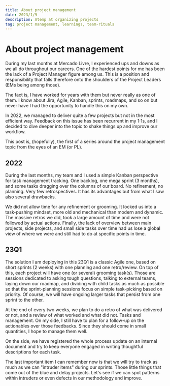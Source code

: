 ```yaml
---
title: About project management
date: 2023/1/9
description: Atemp at organizing projects
tag: project management, learnings, team-rituals
---
```


# About project management

During my last months at Mercado Livre, I experienced ups and downs as we all do throughout our careers. One of the hardest points for me has been the lack of a Project Manager figure among us. This is a position and responsibility that falls therefore onto the shoulders of the Project Leaders (EMs being among those). 

The fact is, I have worked for years with them but never really as one of them. I know about Jira, Agile, Kanban, sprints, roadmaps, and so on but never have I had the opportunity to handle this on my own. 

In 2022, we managed to deliver quite a few projects but not in the most efficient way. Feedback on this issue has been recurrent in my 1:1s, and I decided to dive deeper into the topic to shake things up and improve our workflow. 

This post is, (hopefully), the first of a series around the project management topic from the eyes of an EM (or PL).

## 2022

During the last months, my team and I used a simple Kanban perspective for task management tracking. One backlog, one mega sprint (3 months), and some tasks dragging over the columns of our board. No refinement, no planning. Very few retrospectives. It has its advantages but from what I saw also several drawbacks. 

We did not allow time for any refinement or grooming. It locked us into a task-pushing mindset, more old and mechanical than modern and dynamic. The massive retros we did, took a large amount of time and were not followed by actual actions. Finally, the lack of overview between main projects, side projects, and small side tasks over time had us lose a global view of where we were and still had to do at specific points in time.

## 23Q1

The solution I am deploying in this 23Q1 is a classic Agile one, based on short sprints (2 weeks) with one planning and one retro/review. On top of this, each project will have one (or several) grooming task(s). Those are sessions dedicated to asking tough questions, talking to external teams, laying down our roadmap, and dividing with child tasks as much as possible so that the sprint-planning sessions focus on simple task-picking based on priority. Of course, we will have ongoing larger tasks that persist from one sprint to the other.

At the end of every two weeks, we plan to do a retro of what was delivered or not, and a review of what worked and what did not. Tasks and management. On my side, I still have to plan for a follow-up on the actionables over those feedbacks. Since they should come in small quantities, I hope to manage them well.

On the side, we have registered the whole process update on an internal document and try to keep everyone engaged in writing thoughtful descriptions for each task. 

The last important item I can remember now is that we will try to track as much as we can "intruder items" during our sprints. Those little things that come out of the blue and delay projects. Let's see if we can spot patterns within intruders or even defects in our methodology and improve.